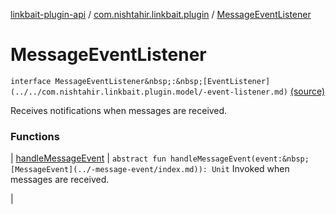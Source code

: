 [linkbait-plugin-api](../../index.md) / [com.nishtahir.linkbait.plugin](../index.md) / [MessageEventListener](.)


# MessageEventListener

`interface MessageEventListener&nbsp;:&nbsp;[EventListener](../../com.nishtahir.linkbait.plugin.model/-event-listener.md)` [(source)](https://gitlab.com/nishtahir/linkbait/tree/master/linkbait-plugin-api/src/main/kotlin//com/nishtahir/linkbait/plugin/Events.kt#L23)

Receives notifications when messages are received.




### Functions


| [handleMessageEvent](handle-message-event.md) | `abstract fun handleMessageEvent(event:&nbsp;[MessageEvent](../-message-event/index.md)): Unit`
Invoked when messages are received.

 |

